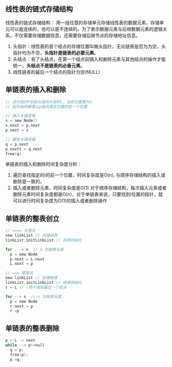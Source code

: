 ## 线性表的链式存储结构
线性表的链式存储结构： 用一组任意的存储单元存储线性表的数据元素，存储单元可以是连续的，也可以是不连续的。为了表示数据元素与后继数据元素的逻辑关系，不仅需要存储数据信息，还需要存储后继节点的存储地址信息。


1. 头指针：线性表的首个结点的存储位置叫做头指针。无论链表是否为为空，头指针均为不空，**头指针是链表的必要元素**。
2. 头结点：有了头结点，在第一个结点前插入和删除元素与其他结点的操作才能统一，**头结点不是链表的必备元素**。
3. 线性链表的最后一个结点的指针为空(NULL)

## 单链表的插入和删除
```c
// 迭代指针P初始化指向头指针L，当前位置置为1，
// 因为始终都要让p指向真实位置的前一个位置

// 插入关键逻辑
s = new Node()
s.next = p.next
p.next = s

// 删除关键逻辑
q = p.next
p.nextt = q.next
free(q)
```

单链表的插入和删除时间复杂度分析：
1. 遍历查找指定的i的前一个位置，时间复杂度是O(n), 与顺序存储结构的插入或删除是一致的。
2. 插入或者删除元素，时间复杂度是O(1)
对于顺序存储结构，每次插入元素或者删除元素时间复杂度都是O(n)，对于单链表来说，只要找到i位置的指针，就可以进行时间复杂度为O(1)的插入或者删除操作

## 单链表的整表创立
```c
// ==== 头插法
new linkList // 创建链表
linkList.initLinkList // 链表初始化

for ---> n  // n 为链表长度
  p = new Node
  p.next = L.next
  L.next = p

// === 尾插法
new linkList // 创建链表
linkList.initLinkList // 链表初始化
r = L // r用于指向最后一个结点

for --> n  // n 为链表长度
  p = new Node
  r.next = p
  r =p
```

## 单链表的整表删除
```c
p = L -> next
while --> p!=null
  q = p;
  free(p);
  p =q;
```